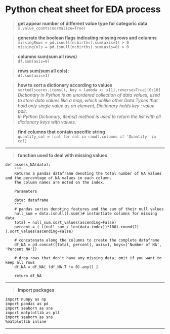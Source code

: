 # Python cheat sheet for EDA process

>**get appear number of different value type for categoric data**\
`s.value_counts(normalize=True)`

>**generate the boolean flags indicating missing rows and columns**\
`missingRows = pd.isnull(ncbirths).sum(axis=1) > 0`\
`missingCols = pd.isnull(ncbirths).sum(axis=0) > 0`


>**columns sum(sum all rows)**\
`df.sum(axis=0)`

>**rows sum(sum all cols):**\
`df.sum(axis=1)`

>**how to sort a dictionary according to values**\
`sorted(scores.items(), key = lambda x: x[1],reverse=True)[0:10]`\
*Dictionary in Python is an unordered collection of data values, used to store data values like a map, which unlike other Data Types that hold only single value as an element, Dictionary holds key : value pair.*\
*In Python Dictionary, items() method is used to return the list with all dictionary keys with values.*

>**find columns that contain specific string**\
`quantity_col = [col for col in rawdf.columns if 'Quantity' in col]`
---
>**function used to deal with missing values**
```
def assess_NA(data):
    """
    Returns a pandas dataframe denoting the total number of NA values and the percentage of NA values in each column.
    The column names are noted on the index.
    
    Parameters
    ----------
    data: dataframe
    """
    # pandas series denoting features and the sum of their null values
    null_sum = data.isnull().sum()# instantiate columns for missing data
    total = null_sum.sort_values(ascending=False)
    percent = ( ((null_sum / len(data.index))*100).round(2) ).sort_values(ascending=False)
    
    # concatenate along the columns to create the complete dataframe
    df_NA = pd.concat([total, percent], axis=1, keys=['Number of NA', 'Percent NA'])
    
    # drop rows that don't have any missing data; omit if you want to keep all rows
    df_NA = df_NA[ (df_NA.T != 0).any() ]
    
    return df_NA
```
---
>**import packages**
```
import numpy as np
import pandas as pd
import seaborn as sns
import matplotlib as plt
import seaborn as sns
%matplotlib inline
```
---
